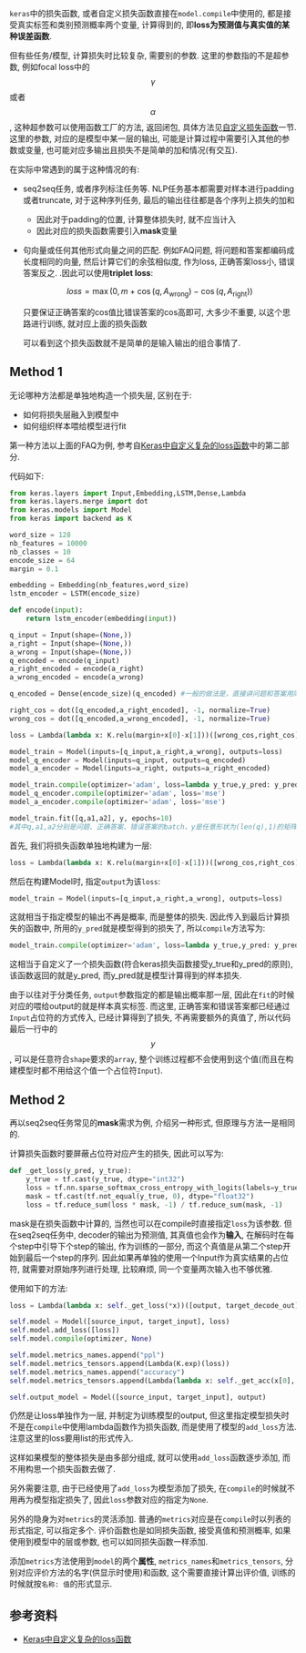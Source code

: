 `keras`中的损失函数, 或者自定义损失函数直接在`model.compile`中使用的, 都是接受真实标签和类别预测概率两个变量, 计算得到的, 即**loss为预测值与真实值的某种误差函数**.

但有些任务/模型, 计算损失时比较复杂, 需要别的参数. 这里的参数指的不是超参数, 例如focal loss中的$$\gamma$$或者$$\alpha$$, 这种超参数可以使用函数工厂的方法, 返回闭包, 具体方法见[自定义损失函数](自定义损失函数.md)一节. 这里的参数, 对应的是模型中某一层的输出, 可能是计算过程中需要引入其他的参数或变量, 也可能对应多输出且损失不是简单的加和情况(有交互).

在实际中常遇到的属于这种情况的有:

- seq2seq任务, 或者序列标注任务等. NLP任务基本都需要对样本进行padding或者truncate, 对于这种序列任务, 最后的输出往往都是各个序列上损失的加和
  - 因此对于padding的位置, 计算整体损失时, 就不应当计入
  - 因此对应的损失函数需要引入**mask**变量
- 句向量或任何其他形式向量之间的匹配. 例如FAQ问题, 将问题和答案都编码成长度相同的向量, 然后计算它们的余弦相似度, 作为loss, 正确答案loss小, 错误答案反之. .因此可以使用**triplet loss**:

    $$loss = \max\Big(0, m+\cos(q,A_{\text{wrong}})-\cos(q,A_{\text{right}})\Big)$$

    只要保证正确答案的cos值比错误答案的cos高即可, 大多少不重要, 以这个思路进行训练, 就对应上面的损失函数

    可以看到这个损失函数就不是简单的是输入输出的组合事情了.

## Method 1

无论哪种方法都是单独地构造一个损失层, 区别在于:

- 如何将损失层融入到模型中
- 如何组织样本喂给模型进行fit

第一种方法以上面的FAQ为例, 参考自[Keras中自定义复杂的loss函数](https://kexue.fm/archives/4493#%E5%B9%B6%E4%B8%8D%E4%BB%85%E4%BB%85%E6%98%AF%E8%BE%93%E5%85%A5%E8%BE%93%E5%87%BA%E9%82%A3%E4%B9%88%E7%AE%80%E5%8D%95)中的第二部分.

代码如下:

```python
from keras.layers import Input,Embedding,LSTM,Dense,Lambda
from keras.layers.merge import dot
from keras.models import Model
from keras import backend as K

word_size = 128
nb_features = 10000
nb_classes = 10
encode_size = 64
margin = 0.1

embedding = Embedding(nb_features,word_size)
lstm_encoder = LSTM(encode_size)

def encode(input):
    return lstm_encoder(embedding(input))

q_input = Input(shape=(None,))
a_right = Input(shape=(None,))
a_wrong = Input(shape=(None,))
q_encoded = encode(q_input)
a_right_encoded = encode(a_right)
a_wrong_encoded = encode(a_wrong)

q_encoded = Dense(encode_size)(q_encoded) #一般的做法是，直接讲问题和答案用同样的方法encode成向量后直接匹配，但我认为这是不合理的，我认为至少经过某个变换。

right_cos = dot([q_encoded,a_right_encoded], -1, normalize=True)
wrong_cos = dot([q_encoded,a_wrong_encoded], -1, normalize=True)

loss = Lambda(lambda x: K.relu(margin+x[0]-x[1]))([wrong_cos,right_cos])

model_train = Model(inputs=[q_input,a_right,a_wrong], outputs=loss)
model_q_encoder = Model(inputs=q_input, outputs=q_encoded)
model_a_encoder = Model(inputs=a_right, outputs=a_right_encoded)

model_train.compile(optimizer='adam', loss=lambda y_true,y_pred: y_pred)
model_q_encoder.compile(optimizer='adam', loss='mse')
model_a_encoder.compile(optimizer='adam', loss='mse')

model_train.fit([q,a1,a2], y, epochs=10)
#其中q,a1,a2分别是问题、正确答案、错误答案的batch，y是任意形状为(len(q),1)的矩阵
```

首先, 我们将损失函数单独地构建为一层:

```python
loss = Lambda(lambda x: K.relu(margin+x[0]-x[1]))([wrong_cos,right_cos])
```

然后在构建Model时, 指定`output`为该`loss`:

```python
model_train = Model(inputs=[q_input,a_right,a_wrong], outputs=loss)
```

这就相当于指定模型的输出不再是概率, 而是整体的损失. 因此传入到最后计算损失的函数中, 所用的`y_pred`就是模型得到的损失了, 所以`compile`方法写为:

```python
model_train.compile(optimizer='adam', loss=lambda y_true,y_pred: y_pred)
```

这相当于自定义了一个损失函数(符合keras损失函数接受y_true和y_pred的原则), 该函数返回的就是y_pred, 而y_pred就是模型计算得到的样本损失.

由于以往对于分类任务, `output`参数指定的都是输出概率那一层, 因此在`fit`的时候对应的喂给output的就是样本真实标签. 而这里, 正确答案和错误答案都已经通过`Input`占位符的方式传入, 已经计算得到了损失, 不再需要额外的真值了, 所以代码最后一行中的$$y$$, 可以是任意符合`shape`要求的`array`, 整个训练过程都不会使用到这个值(而且在构建模型时都不用给这个值一个占位符`Input`).

## Method 2

再以seq2seq任务常见的**mask**需求为例, 介绍另一种形式, 但原理与方法一是相同的.

计算损失函数时要屏蔽占位符对应产生的损失, 因此可以写为:

```python
def _get_loss(y_pred, y_true):
    y_true = tf.cast(y_true, dtype="int32")
    loss = tf.nn.sparse_softmax_cross_entropy_with_logits(labels=y_true, logits=y_pred)
    mask = tf.cast(tf.not_equal(y_true, 0), dtype="float32")
    loss = tf.reduce_sum(loss * mask, -1) / tf.reduce_sum(mask, -1)
```

mask是在损失函数中计算的, 当然也可以在compile时直接指定`loss`为该参数. 但在seq2seq任务中, decoder的输出为预测值, 其真值也会作为**输入**, 在解码时在每个step中引导下个step的输出, 作为训练的一部分, 而这个真值是从第二个step开始到最后一个step的序列. 因此如果再单独的使用一个Input作为真实结果的占位符, 就需要对原始序列进行处理, 比较麻烦, 同一个变量两次输入也不够优雅.

使用如下的方法:

```python
loss = Lambda(lambda x: self._get_loss(*x))([output, target_decode_out])

self.model = Model([source_input, target_input], loss)
self.model.add_loss([loss])
self.model.compile(optimizer, None)

self.model.metrics_names.append("ppl")
self.model.metrics_tensors.append(Lambda(K.exp)(loss))
self.model.metrics_names.append("accuracy")
self.model.metrics_tensors.append(Lambda(lambda x: self._get_acc(x[0], x[1]))([output, target_decode_out]))

self.output_model = Model([source_input, target_input], output)
```

仍然是让loss单独作为一层, 并制定为训练模型的output, 但这里指定模型损失时不是在`compile`中使用lambda函数作为损失函数, 而是使用了模型的`add_loss`方法. 注意这里的loss要用list的形式传入.

这样如果模型的整体损失是由多部分组成, 就可以使用`add_loss`函数逐步添加, 而不用构思一个损失函数去做了.

另外需要注意, 由于已经使用了`add_loss`为模型添加了损失, 在`compile`的时候就不用再为模型指定损失了, 因此`loss`参数对应的指定为`None`.

另外的隐身为对`metrics`的灵活添加. 普通的`metrics`对应是在`compile`时以列表的形式指定, 可以指定多个. 评价函数也是如同损失函数, 接受真值和预测概率, 如果使用到模型中的层或参数, 也可以如同损失函数一样添加.

添加`metrics`方法使用到`model`的两个**属性**, `metrics_names`和`metrics_tensors`, 分别对应评价方法的名字(供显示时使用)和函数, 这个需要直接计算出评价值, 训练的时候就按`名称: 值`的形式显示.

## 参考资料

- [Keras中自定义复杂的loss函数](https://kexue.fm/archives/4493)
